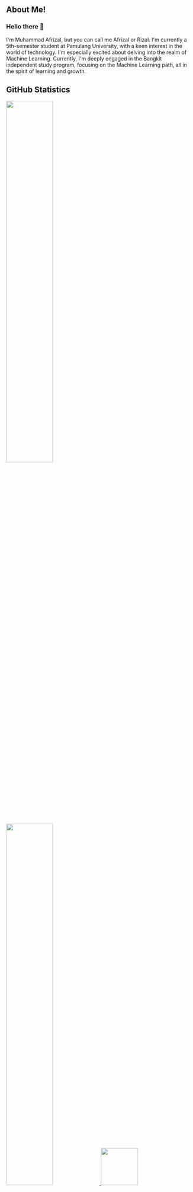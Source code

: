 ## About Me!
<!--
data diri
-->
### Hello there 👋
I'm Muhammad Afrizal, but you can call me Afrizal or Rizal. 
I'm currently a 5th-semester student at Pamulang University, with a keen interest in the world of technology. 
I'm especially excited about delving into the realm of Machine Learning. Currently, I'm deeply engaged in the Bangkit independent study program, focusing on the Machine Learning path, all in the spirit of learning and growth. <br>


## GitHub Statistics
<!--
menambahkan 3 icon statistik menggunakan heroku, vercel.
-->
<div class="github_statistics">
  <p align="left">
    <a href="https://github.com/muhammad-afrizal">
      <img src="https://github-readme-stats-eight-theta.vercel.app/api?username=muhammad-afrizal&show_icons=true&theme=algolia&include_all_commits=true&count_private=true" height="50%">
      <img src="https://github-readme-streak-stats.herokuapp.com/?user=muhammad-afrizal&theme=algolia&hide_border=false" height="50%">
      <img src="https://github-readme-stats.vercel.app/api/top-langs/?username=muhammad-afrizal&theme=algolia&include_all_commits=true&count_private=true&layout=compact" height="100em"><br><br>
    </a>
  </p>  
  
  
## Socials
<!--
menambahkan instagram, linkedin
-->
<div class="profiles_view">
  <a href="https://www.instagram.com/afrizzal_/" title="Visit My Instagram Profile">
    <img src="https://img.shields.io/badge/Instagram-%23E4405F.svg?logo=Instagram&logoColor=white" height="27em">
  </a>
  <a href="https://www.linkedin.com/in/muhammad-afrizal-3a6b51221/" title="Visit My LinkedIn Profile">
    <img src="https://img.shields.io/badge/LinkedIn-%230077B5.svg?logo=linkedin&logoColor=white" height="27em">
  </a>
</div>


<!--
penambahan badge view github followers, view github stars, github proviles views
-->
<div><br>
  <p align="right">
    <a href="https://github.com/muhammad-afrizal?tab=repositories&sort=stargazers">
    <img alt="total stars" title="Total stars on GitHub" src="https://custom-icon-badges.herokuapp.com/badge/dynamic/json?logo=star&host=formatted-dynamic-badges.herokuapp.com&formatter=metric&style=for-the-badge&color=55960c&labelColor=%23488207&label=stars&query=%24.stars&url=https%3A%2F%2Fapi.github-star-counter.workers.dev%2Fuser%2Fmuhammad-afrizal"/></a>
  <a href="https://github.com/muhammad-afrizal?tab=followers">
    <img alt="followers" title="Follow me on Github" src="https://custom-icon-badges.herokuapp.com/github/followers/muhammad-afrizal?color=236ad3&labelColor=1155ba&style=for-the-badge&logo=person-add&label=Follow&logoColor=white"/></a>
  <a href="https://github.com/muhammad-afrizal">
    <img alt="views" title="GitHub profile views" src="https://kounter.tk/badge/muhammad-afrizal?label=&color=333&style=for-the-badge&cntSuffix=%20Views"/></a>
</p>
</div>

<!--

**muhammad-afrizal/muhammad-afrizal** is a ✨ _special_ ✨ repository because its `README.md` (this file) appears on your GitHub profile.

Here are some ideas to get you started:

- 🔭 I’m currently working on ...
- 🌱 I’m currently learning ...
- 👯 I’m looking to collaborate on ...
- 🤔 I’m looking for help with ...
- 💬 Ask me about ...
- 📫 How to reach me: ...
- 😄 Pronouns: ...
- ⚡ Fun fact: ...
-->
